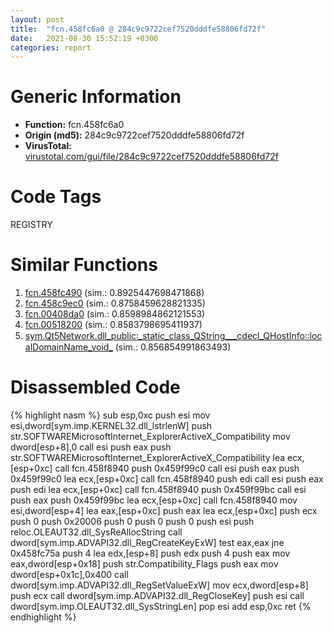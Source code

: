 ```yaml
---
layout: post
title:  "fcn.458fc6a0 @ 284c9c9722cef7520dddfe58806fd72f"
date:   2021-08-30 15:52:19 +0300
categories: report
---
```


# Generic Information
- **Function:** fcn.458fc6a0
- **Origin (md5):** 284c9c9722cef7520dddfe58806fd72f
- **VirusTotal:** [virustotal.com/gui/file/284c9c9722cef7520dddfe58806fd72f][virustotal_ref]

# Code Tags
<span class="tag" id="REGISTRY">REGISTRY</span>


# Similar Functions

1. [fcn.458fc490][similar_1_ref] (sim.: 0.8925447698471868)
2. [fcn.458c9ec0][similar_2_ref] (sim.: 0.8758459628821335)
3. [fcn.00408da0][similar_3_ref] (sim.: 0.8598984862121553)
4. [fcn.00518200][similar_4_ref] (sim.: 0.8583798695411937)
5. [sym.Qt5Network.dll\_public꞉\_static\_class\_QString\_\_\_cdecl\_QHostInfo꞉꞉localDomainName\_void\_][similar_5_ref] (sim.: 0.856854991863493)


# Disassembled Code

{% highlight nasm %}
sub esp,0xc
push esi
mov esi,dword[sym.imp.KERNEL32.dll_lstrlenW]
push str.SOFTWAREMicrosoftInternet_ExplorerActiveX_Compatibility
mov dword[esp+8],0
call esi
push eax
push str.SOFTWAREMicrosoftInternet_ExplorerActiveX_Compatibility
lea ecx,[esp+0xc]
call fcn.458f8940
push 0x459f99c0
call esi
push eax
push 0x459f99c0
lea ecx,[esp+0xc]
call fcn.458f8940
push edi
call esi
push eax
push edi
lea ecx,[esp+0xc]
call fcn.458f8940
push 0x459f99bc
call esi
push eax
push 0x459f99bc
lea ecx,[esp+0xc]
call fcn.458f8940
mov esi,dword[esp+4]
lea eax,[esp+0xc]
push eax
lea ecx,[esp+0xc]
push ecx
push 0
push 0x20006
push 0
push 0
push 0
push esi
push reloc.OLEAUT32.dll_SysReAllocString
call dword[sym.imp.ADVAPI32.dll_RegCreateKeyExW]
test eax,eax
jne 0x458fc75a
push 4
lea edx,[esp+8]
push edx
push 4
push eax
mov eax,dword[esp+0x18]
push str.Compatibility_Flags
push eax
mov dword[esp+0x1c],0x400
call dword[sym.imp.ADVAPI32.dll_RegSetValueExW]
mov ecx,dword[esp+8]
push ecx
call dword[sym.imp.ADVAPI32.dll_RegCloseKey]
push esi
call dword[sym.imp.OLEAUT32.dll_SysStringLen]
pop esi
add esp,0xc
ret 
{% endhighlight %}


[similar_1_ref]: /report/fcn.458fc490@284c9c9722cef7520dddfe58806fd72f
[similar_2_ref]: /report/fcn.458c9ec0@284c9c9722cef7520dddfe58806fd72f
[similar_3_ref]: /report/fcn.00408da0@0403abd1e9e066fc89cddd5736647282
[similar_4_ref]: /report/fcn.00518200@c60344b51fa39a329b92557d24ff7670
[similar_5_ref]: /report/sym.Qt5Network.dll_public꞉_static_class_QString___cdecl_QHostInfo꞉꞉localDomainName_void_@07e4412910bcf0f5969ef64c44eecb2d
[virustotal_ref]: https://www.virustotal.com/gui/file/284c9c9722cef7520dddfe58806fd72f